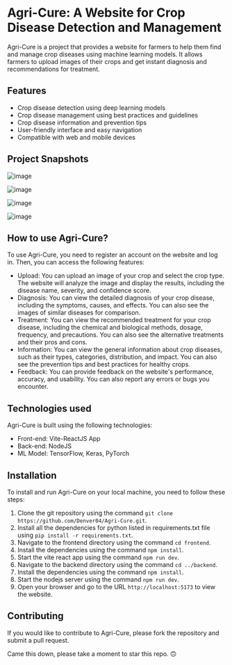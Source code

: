 # Agri-Cure: A Website for Crop Disease Detection and Management


Agri-Cure is a project that provides a website for farmers to help them find and manage crop diseases using machine learning models. It allows farmers to upload images of their crops and get instant diagnosis and recommendations for treatment.

## Features

- Crop disease detection using deep learning models
- Crop disease management using best practices and guidelines
- Crop disease information and prevention tips
- User-friendly interface and easy navigation
- Compatible with web and mobile devices

## Project Snapshots
![image](https://github.com/Denver04/Agri-Cure/assets/76547661/8f32b7a4-d95d-4e71-9c77-98505ee42b42)

![image](https://github.com/Denver04/Agri-Cure/assets/76547661/01f318ea-2f48-46fc-ab59-384b709d9629)

![image](https://github.com/Denver04/Agri-Cure/assets/76547661/ef6d142f-82d1-4d35-ab25-32f6103ea5a7)

![image](https://github.com/Denver04/Agri-Cure/assets/76547661/a2bbd231-0ed9-4e8d-b402-f0fb245194d2)


## How to use Agri-Cure?

To use Agri-Cure, you need to register an account on the website and log in. Then, you can access the following features:

- Upload: You can upload an image of your crop and select the crop type. The website will analyze the image and display the results, including the disease name, severity, and confidence score.
- Diagnosis: You can view the detailed diagnosis of your crop disease, including the symptoms, causes, and effects. You can also see the images of similar diseases for comparison.
- Treatment: You can view the recommended treatment for your crop disease, including the chemical and biological methods, dosage, frequency, and precautions. You can also see the alternative treatments and their pros and cons.
- Information: You can view the general information about crop diseases, such as their types, categories, distribution, and impact. You can also see the prevention tips and best practices for healthy crops.
- Feedback: You can provide feedback on the website's performance, accuracy, and usability. You can also report any errors or bugs you encounter.

## Technologies used

Agri-Cure is built using the following technologies:

- Front-end: Vite-ReactJS App
- Back-end: NodeJS
- ML Model: TensorFlow, Keras, PyTorch

## Installation

To install and run Agri-Cure on your local machine, you need to follow these steps:

1. Clone the git repository using the command `git clone https://github.com/Denver04/Agri-Cure.git`.
2. Install all the dependencies for python listed in requirements.txt file using `pip install -r requirements.txt`.
3. Navigate to the frontend directory using the command `cd frontend`.
4. Install the dependencies using the command `npm install`.
5. Start the vite react app using the command `npm run dev`.
6. Navigate to the backend directory using the command `cd ../backend`.
7. Install the dependencies using the command `npm install`.
8. Start the nodejs server using the command `npm run dev`.
9. Open your browser and go to the URL `http://localhost:5173` to view the website.

## Contributing

If you would like to contribute to Agri-Cure, please fork the repository and submit a pull request.

Came this down, please take a moment to star this repo. 🙃
